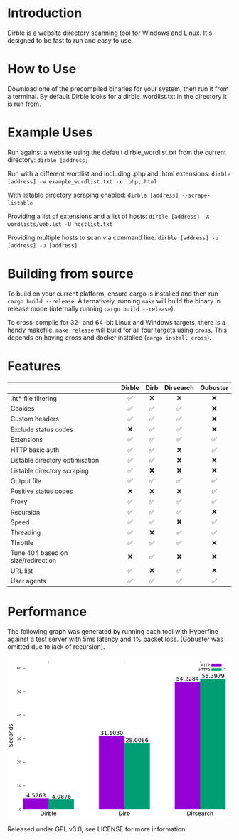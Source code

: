 # Introduction

Dirble is a website directory scanning tool for Windows and Linux. It's designed to be fast to run and easy to use.

# How to Use

Download one of the precompiled binaries for your system, then run it from a terminal. By default Dirble looks for a dirble_wordlist.txt in the directory it is run from.

# Example Uses

Run against a website using the default dirble_wordlist.txt from the current directory:
`dirble [address]`

Run with a different wordlist and including .php and .html extensions:
`dirble [address] -w example_wordlist.txt -x .php,.html`

With listable directory scraping enabled:
`dirble [address] --scrape-listable`

Providing a list of extensions and a list of hosts:
`dirble [address] -X wordlists/web.lst -U hostlist.txt`

Providing multiple hosts to scan via command line:
`dirble [address] -u [address] -u [address]`

# Building from source

To build on your current platform, ensure cargo is installed and then run `cargo build --release`. Alternatively, running `make` will build the binary in release mode (internally running `cargo build --release`).

To cross-compile for 32- and 64-bit Linux and Windows targets, there is a handy makefile. `make release` will build for all four targets using `cross`. This depends on having cross and docker installed (`cargo install cross`).

# Features

|                                  | Dirble | Dirb | Dirsearch | Gobuster |
|----------------------------------|:------:|:----:|:---------:|:--------:|
| .ht* file filtering              |    ✅   |   ❌  |     ❌     |     ❌    |
| Cookies                          |    ✅   |   ✅  |     ✅     |     ❌    |
| Custom headers                   |    ✅   |   ✅  |     ✅     |     ❌    |
| Exclude status codes             |    ❌   |   ✅  |     ✅     |     ❌    |
| Extensions                       |    ✅   |   ✅  |     ✅     |     ✅    |
| HTTP basic auth                  |    ✅   |   ✅  |     ❌     |     ✅    |
| Listable directory optimisation  |    ✅   |   ✅  |     ❌     |     ❌    |
| Listable directory scraping      |    ✅   |   ❌  |     ❌     |     ❌    |
| Output file                      |    ✅   |   ✅  |     ✅     |     ✅    |
| Positive status codes            |    ❌   |   ❌  |     ❌     |     ✅    |
| Proxy                            |    ✅   |   ✅  |     ✅     |     ✅    |
| Recursion                        |    ✅   |   ✅  |     ✅     |     ❌    |
| Speed                            |    ✅   |   ✅  |     ❌     |     ✅    |
| Threading                        |    ✅   |   ❌  |     ✅     |     ✅    |
| Throttle                         |    ✅   |   ✅  |     ✅     |     ❌    |
| Tune 404 based on size/redirection |    ❌   |   ✅  |     ❌     |     ❌    |
| URL list                         |    ✅   |   ❌  |     ✅     |     ❌    |
| User agents                      |    ✅   |   ✅  |     ✅     |     ✅    |

# Performance

The following graph was generated by running each tool with Hyperfine against a test server with 5ms latency and 1% packet loss. (Gobuster was omitted due to lack of recursion).

![This is a cool graph](images/comparison_graph.png)

Released under GPL v3.0, see LICENSE for more information
